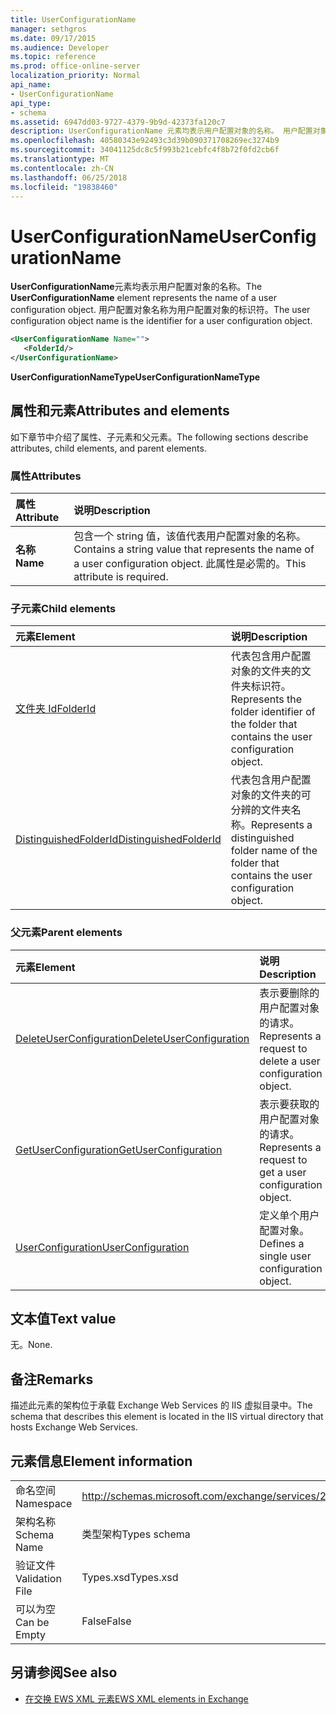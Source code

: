 ```yaml
---
title: UserConfigurationName
manager: sethgros
ms.date: 09/17/2015
ms.audience: Developer
ms.topic: reference
ms.prod: office-online-server
localization_priority: Normal
api_name:
- UserConfigurationName
api_type:
- schema
ms.assetid: 6947dd03-9727-4379-9b9d-42373fa120c7
description: UserConfigurationName 元素均表示用户配置对象的名称。 用户配置对象名称为用户配置对象的标识符。
ms.openlocfilehash: 40580343e92493c3d39b090371708269ec3274b9
ms.sourcegitcommit: 34041125dc8c5f993b21cebfc4f8b72f0fd2cb6f
ms.translationtype: MT
ms.contentlocale: zh-CN
ms.lasthandoff: 06/25/2018
ms.locfileid: "19838460"
---
```

# <a name="userconfigurationname"></a><span data-ttu-id="685ed-104">UserConfigurationName</span><span class="sxs-lookup"><span data-stu-id="685ed-104">UserConfigurationName</span></span>

<span data-ttu-id="685ed-105">**UserConfigurationName**元素均表示用户配置对象的名称。</span><span class="sxs-lookup"><span data-stu-id="685ed-105">The **UserConfigurationName** element represents the name of a user configuration object.</span></span> <span data-ttu-id="685ed-106">用户配置对象名称为用户配置对象的标识符。</span><span class="sxs-lookup"><span data-stu-id="685ed-106">The user configuration object name is the identifier for a user configuration object.</span></span> 
  
```XML
<UserConfigurationName Name="">
   <FolderId/>
</UserConfigurationName>
```

 <span data-ttu-id="685ed-107">**UserConfigurationNameType**</span><span class="sxs-lookup"><span data-stu-id="685ed-107">**UserConfigurationNameType**</span></span>
## <a name="attributes-and-elements"></a><span data-ttu-id="685ed-108">属性和元素</span><span class="sxs-lookup"><span data-stu-id="685ed-108">Attributes and elements</span></span>

<span data-ttu-id="685ed-109">如下章节中介绍了属性、子元素和父元素。</span><span class="sxs-lookup"><span data-stu-id="685ed-109">The following sections describe attributes, child elements, and parent elements.</span></span>
  
### <a name="attributes"></a><span data-ttu-id="685ed-110">属性</span><span class="sxs-lookup"><span data-stu-id="685ed-110">Attributes</span></span>

|<span data-ttu-id="685ed-111">**属性**</span><span class="sxs-lookup"><span data-stu-id="685ed-111">**Attribute**</span></span>|<span data-ttu-id="685ed-112">**说明**</span><span class="sxs-lookup"><span data-stu-id="685ed-112">**Description**</span></span>|
|:-----|:-----|
|<span data-ttu-id="685ed-113">**名称**</span><span class="sxs-lookup"><span data-stu-id="685ed-113">**Name**</span></span> <br/> |<span data-ttu-id="685ed-114">包含一个 string 值，该值代表用户配置对象的名称。</span><span class="sxs-lookup"><span data-stu-id="685ed-114">Contains a string value that represents the name of a user configuration object.</span></span> <span data-ttu-id="685ed-115">此属性是必需的。</span><span class="sxs-lookup"><span data-stu-id="685ed-115">This attribute is required.</span></span>  <br/> |
   
### <a name="child-elements"></a><span data-ttu-id="685ed-116">子元素</span><span class="sxs-lookup"><span data-stu-id="685ed-116">Child elements</span></span>

|<span data-ttu-id="685ed-117">**元素**</span><span class="sxs-lookup"><span data-stu-id="685ed-117">**Element**</span></span>|<span data-ttu-id="685ed-118">**说明**</span><span class="sxs-lookup"><span data-stu-id="685ed-118">**Description**</span></span>|
|:-----|:-----|
|[<span data-ttu-id="685ed-119">文件夹 Id</span><span class="sxs-lookup"><span data-stu-id="685ed-119">FolderId</span></span>](folderid.md) <br/> |<span data-ttu-id="685ed-120">代表包含用户配置对象的文件夹的文件夹标识符。</span><span class="sxs-lookup"><span data-stu-id="685ed-120">Represents the folder identifier of the folder that contains the user configuration object.</span></span>  <br/> |
|[<span data-ttu-id="685ed-121">DistinguishedFolderId</span><span class="sxs-lookup"><span data-stu-id="685ed-121">DistinguishedFolderId</span></span>](distinguishedfolderid.md) <br/> |<span data-ttu-id="685ed-122">代表包含用户配置对象的文件夹的可分辨的文件夹名称。</span><span class="sxs-lookup"><span data-stu-id="685ed-122">Represents a distinguished folder name of the folder that contains the user configuration object.</span></span>  <br/> |
   
### <a name="parent-elements"></a><span data-ttu-id="685ed-123">父元素</span><span class="sxs-lookup"><span data-stu-id="685ed-123">Parent elements</span></span>

|<span data-ttu-id="685ed-124">**元素**</span><span class="sxs-lookup"><span data-stu-id="685ed-124">**Element**</span></span>|<span data-ttu-id="685ed-125">**说明**</span><span class="sxs-lookup"><span data-stu-id="685ed-125">**Description**</span></span>|
|:-----|:-----|
|[<span data-ttu-id="685ed-126">DeleteUserConfiguration</span><span class="sxs-lookup"><span data-stu-id="685ed-126">DeleteUserConfiguration</span></span>](deleteuserconfiguration.md) <br/> |<span data-ttu-id="685ed-127">表示要删除的用户配置对象的请求。</span><span class="sxs-lookup"><span data-stu-id="685ed-127">Represents a request to delete a user configuration object.</span></span>  <br/> |
|[<span data-ttu-id="685ed-128">GetUserConfiguration</span><span class="sxs-lookup"><span data-stu-id="685ed-128">GetUserConfiguration</span></span>](getuserconfiguration.md) <br/> |<span data-ttu-id="685ed-129">表示要获取的用户配置对象的请求。</span><span class="sxs-lookup"><span data-stu-id="685ed-129">Represents a request to get a user configuration object.</span></span>  <br/> |
|[<span data-ttu-id="685ed-130">UserConfiguration</span><span class="sxs-lookup"><span data-stu-id="685ed-130">UserConfiguration</span></span>](userconfiguration.md) <br/> |<span data-ttu-id="685ed-131">定义单个用户配置对象。</span><span class="sxs-lookup"><span data-stu-id="685ed-131">Defines a single user configuration object.</span></span>  <br/> |
   
## <a name="text-value"></a><span data-ttu-id="685ed-132">文本值</span><span class="sxs-lookup"><span data-stu-id="685ed-132">Text value</span></span>

<span data-ttu-id="685ed-133">无。</span><span class="sxs-lookup"><span data-stu-id="685ed-133">None.</span></span>
  
## <a name="remarks"></a><span data-ttu-id="685ed-134">备注</span><span class="sxs-lookup"><span data-stu-id="685ed-134">Remarks</span></span>

<span data-ttu-id="685ed-135">描述此元素的架构位于承载 Exchange Web Services 的 IIS 虚拟目录中。</span><span class="sxs-lookup"><span data-stu-id="685ed-135">The schema that describes this element is located in the IIS virtual directory that hosts Exchange Web Services.</span></span>
  
## <a name="element-information"></a><span data-ttu-id="685ed-136">元素信息</span><span class="sxs-lookup"><span data-stu-id="685ed-136">Element information</span></span>

|||
|:-----|:-----|
|<span data-ttu-id="685ed-137">命名空间</span><span class="sxs-lookup"><span data-stu-id="685ed-137">Namespace</span></span>  <br/> |http://schemas.microsoft.com/exchange/services/2006/types  <br/> |
|<span data-ttu-id="685ed-138">架构名称</span><span class="sxs-lookup"><span data-stu-id="685ed-138">Schema Name</span></span>  <br/> |<span data-ttu-id="685ed-139">类型架构</span><span class="sxs-lookup"><span data-stu-id="685ed-139">Types schema</span></span>  <br/> |
|<span data-ttu-id="685ed-140">验证文件</span><span class="sxs-lookup"><span data-stu-id="685ed-140">Validation File</span></span>  <br/> |<span data-ttu-id="685ed-141">Types.xsd</span><span class="sxs-lookup"><span data-stu-id="685ed-141">Types.xsd</span></span>  <br/> |
|<span data-ttu-id="685ed-142">可以为空</span><span class="sxs-lookup"><span data-stu-id="685ed-142">Can be Empty</span></span>  <br/> |<span data-ttu-id="685ed-143">False</span><span class="sxs-lookup"><span data-stu-id="685ed-143">False</span></span>  <br/> |
   
## <a name="see-also"></a><span data-ttu-id="685ed-144">另请参阅</span><span class="sxs-lookup"><span data-stu-id="685ed-144">See also</span></span>



- [<span data-ttu-id="685ed-145">在交换 EWS XML 元素</span><span class="sxs-lookup"><span data-stu-id="685ed-145">EWS XML elements in Exchange</span></span>](ews-xml-elements-in-exchange.md)

